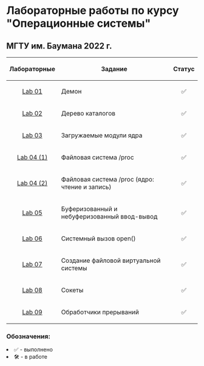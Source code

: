 # Лабораторные работы по курсу "Операционные системы"

## МГТУ им. Баумана 2022 г.

| Лабораторные  |     <p align="center">Задание    |      Статус    |
| :-------------: |-------------|:-------------:|
| [Lab 01](https://github.com/DeadlyHunter38/bmstu_sem_6_os/tree/master/lab_01)| <p align="left"> Демон<p>| ✅
| [Lab 02](https://github.com/DeadlyHunter38/bmstu_sem_6_os/tree/master/lab_02)| <p align="left"> Дерево каталогов<p>| ✅
| [Lab 03](https://github.com/DeadlyHunter38/bmstu_sem_6_os/tree/master/lab_03)| <p align="left"> Загружаемые модули ядра<p>| ✅
| [Lab 04 (1)](https://github.com/DeadlyHunter38/bmstu_sem_6_os/tree/master/lab_04/part_1)| <p align="left"> Файловая система /proc<p>| ✅
| [Lab 04 (2)](https://github.com/DeadlyHunter38/bmstu_sem_6_os/tree/master/lab_04/part_2)| <p align="left"> Файловая система /proc (ядро: чтение и запись)<p>| ✅
| [Lab 05](https://github.com/DeadlyHunter38/bmstu_sem_6_os/tree/master/lab_05)| <p align="left"> Буферизованный и небуферизованный ввод-вывод<p>| ✅
| [Lab 06](https://github.com/DeadlyHunter38/bmstu_sem_6_os/tree/master/lab_06)| <p align="left"> Системный вызов open()<p>| ✅
| [Lab 07](https://github.com/DeadlyHunter38/bmstu_sem_6_os/tree/master/lab_07)| <p align="left"> Создание файловой виртуальной системы<p>| ✅
| [Lab 08](https://github.com/DeadlyHunter38/bmstu_sem_6_os/tree/master/lab_08)| <p align="left"> Сокеты<p>| ✅
| [Lab 09](https://github.com/DeadlyHunter38/bmstu_sem_6_os/tree/master/lab_09)| <p align="left"> Обработчики прерываний<p>| ✅

### Обозначения:


<li>✅ - выполнено

<li>🛠 - в работе
